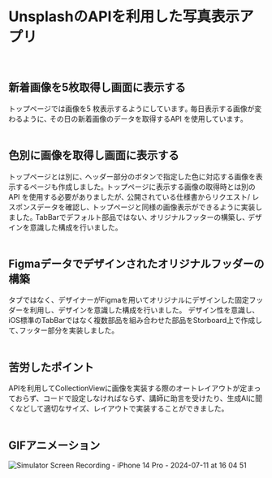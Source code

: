 # UnsplashのAPIを利用した写真表示アプリ
<br>

## 新着画像を5枚取得し画面に表示する
トップページでは画像を5 枚表示するようにしています｡ 毎日表示する画像が変わるように､
その日の新着画像のデータを取得するAPI を使用しています｡
<br><br>

## 色別に画像を取得し画面に表示する
トップページとは別に､ ヘッダー部分のボタンで指定した色に対応する画像を表示するページも作成しました｡ 
トップページに表示する画像の取得時とは別のAPI を使用する必要がありましたが､ 公開されている仕様書からリクエスト/ レスポンスデータを確認し､ トップページと同様の画像表示ができるように実装しました｡
TabBarでデフォルト部品ではない､ オリジナルフッターの構築し､ デザインを意識した構成を行いました。
<br><br>
  
## Figmaデータでデザインされたオリジナルフッダーの構築
タブではなく、デザイナーがFigmaを用いてオリジナルにデザインした固定フッダーを利用し、デザインを意識した構成を行いました。
デザイン性を意識し､iOS標準のTabBarではなく複数部品を組み合わせた部品をStorboard上で作成して､フッター部分を実装しました｡
<br><br>

## 苦労したポイント
APIを利用してCollectionViewに画像を実装する際のオートレイアウトが定まっておらず、コードで設定しなければならず、講師に助言を受けたり、生成AIに聞くなどして適切なサイズ、レイアウトで実装することができました。
<br><br>

## GIFアニメーション
![Simulator Screen Recording - iPhone 14 Pro - 2024-07-11 at 16 04 51](https://github.com/tatis-good/WallpaperApp/assets/168057177/15e8ec74-fba6-4961-97d1-c9a4c4abc12a)
